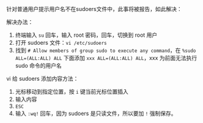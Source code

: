 针对普通用户提示用户名不在sudoers文件中，此事将被报告，如此解决：


解决办法：

1.  终端输入 `su` 回车，输入 root 密码，回车，切换到 root 用户
2.  打开 sudoers 文件：`vi /etc/sudoers`
3.  找到 `# Allow members of group sudo to execute any command`，在 `%sudo ALL=(ALL:ALL) ALL` 下面添加 `xxx ALL=(ALL:ALL) ALL`，xxx 为前面无法执行 sudo 命令的用户名

vi 给 sudoers 添加内容方法：

1.  光标移动到指定位置，按 `i` 键当前光标位置插入
2.  输入内容
3.  `ESC`
4.  输入 `:wq!` 回车，因为 sudoers 是只读文件，所以要加 `!` 强制保存。